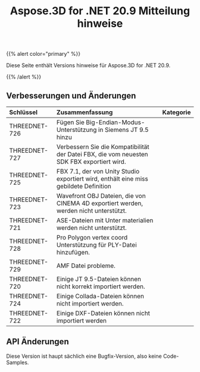 ﻿---
title: Aspose.3D for .NET 20.9 Mitteilung hinweise
type: docs
weight: 8
url: /de/net/aspose-3d-for-net-20-9-release-notes/
---
{{% alert color="primary" %}}

Diese Seite enthält Versions hinweise für Aspose.3D for .NET 20.9.

{{% /alert %}}
## **Verbesserungen und Änderungen**

|**Schlüssel**|**Zusammenfassung**|**Kategorie**|
|:- |:- |:- |
|THREEDNET-726 |Fügen Sie Big-Endian-Modus-Unterstützung in Siemens JT 9.5 hinzu|
|THREEDNET-727 |Verbessern Sie die Kompatibilität der Datei FBX, die vom neuesten SDK FBX exportiert wird.|
|THREEDNET-725 |FBX 7.1, der von Unity Studio exportiert wird, enthält eine miss gebildete Definition|
|THREEDNET-723 |Wavefront OBJ Dateien, die von CINEMA 4D exportiert werden, werden nicht unterstützt.|
|THREEDNET-721 |ASE-Dateien mit Unter materialien werden nicht unterstützt.|
|THREEDNET-728 |Pro Polygon vertex coord Unterstützung für PLY-Datei hinzufügen.|
|THREEDNET-729 |AMF Datei probleme.|
|THREEDNET-720 |Einige JT 9.5-Dateien können nicht korrekt importiert werden.|
|THREEDNET-724 |Einige Collada-Dateien können nicht importiert werden.|
|THREEDNET-722 |Einige DXF-Dateien können nicht importiert werden|


## API Änderungen ##
Diese Version ist haupt sächlich eine Bugfix-Version, also keine Code-Samples.
